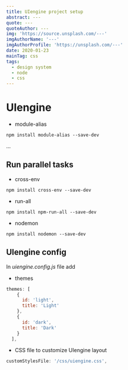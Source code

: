 ```yaml
---
title: UIengine project setup
abstract: ---
quote: ---
quoteAuthor: ---
img: 'https://source.unsplash.com/---'
imgAuthorName: '---'
imgAuthorProfile: 'https://unsplash.com/---'
date: 2020-01-23
mainTag: css
tags:
  - design system
  - node
  - css
---
```


# UIengine

- module-alias
```shell
npm install module-alias --save-dev
```

...

## Run parallel tasks

- cross-env
```shell
npm install cross-env --save-dev
```

- run-all
```shell
npm install npm-run-all --save-dev
```

- nodemon
```shell
npm install nodemon --save-dev
```

## UIengine config

In _uiengine.config.js_ file add

- themes

```javascript
themes: [
    {
      id: 'light',
      title: 'Light'
    },
    {
      id: 'dark',
      title: 'Dark'
    }
  ],
```

- CSS file to customize UIengine layout

```javascript
customStylesFile: '/css/uiengine.css',
```
